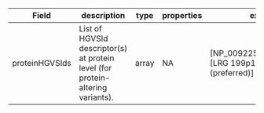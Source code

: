 |Field | description | type | properties | example | enum|
| ---| ---| ---| ---| ---| --- |
| proteinHGVSIds | List of HGVSId descriptor(s) at protein level (for protein-altering variants). | array | NA | [NP_009225.1:p.Glu1817Ter]<br />[LRG 199p1:p.Val25Gly (preferred)] | NA|
